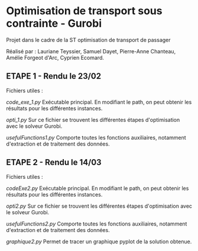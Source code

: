 # Optimisation de transport sous contrainte - Gurobi
Projet dans le cadre de la ST optimisation de transport de passager

Réalisé par : Lauriane Teyssier, Samuel Dayet, Pierre-Anne Chanteau, Amélie Forgeot d'Arc, Cyprien Ecomard.

## ETAPE 1 - Rendu le 23/02
Fichiers utiles : 

_code_exe_1.py_
Exécutable principal. En modifiant le path, on peut obtenir les résultats pour les différentes instances.

_opti_1.py_
Sur ce fichier se trouvent les différentes étapes d'optimisation avec le solveur Gurobi.

_usefulFunctions1.py_
Comporte toutes les fonctions auxiliaires, notamment d'extraction et de traitement des données.


## ETAPE 2 - Rendu le 14/03
Fichiers utiles :

_codeExe2.py_
Exécutable principal. En modifiant le path, on peut obtenir les résultats pour les différentes instances.

_opti2.py_
Sur ce fichier se trouvent les différentes étapes d'optimisation avec le solveur Gurobi.

_usefulFunctions2.py_
Comporte toutes les fonctions auxiliaires, notamment d'extraction et de traitement des données.

_graphique2.py_
Permet de tracer un graphique pyplot de la solution obtenue.
